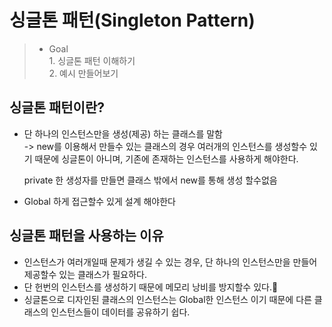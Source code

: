 # 싱글톤 패턴(Singleton Pattern)
> * Goal    
    1. 싱글톤 패턴 이해하기  
    2. 예시 만들어보기

## 싱글톤 패턴이란?
* 단 하나의 인스턴스만을 생성(제공) 하는 클래스를 말함  
  -> new를 이용해서 만들수 있는 클래스의 경우 여러개의 인스턴스를 생성할수 있기 때문에 싱글톤이 아니며, 기존에 존재하는 인스턴스를 사용하게 해야한다.
 
  private 한 생성자를 만들면 클래스 밖에서 new를 통해 생성 할수없음
* Global 하게 접근할수 있게 설계 해야한다   

 
## 싱글톤 패턴을 사용하는 이유
* 인스턴스가 여러개일때 문제가 생길 수 있는 경우, 단 하나의 인스턴스만을 만들어 제공할수 있는 클래스가 필요하다.
* 단 헌번의 인스턴스를 생성하기 때문에 메모리 낭비를 방지할수 있다.
* 싱글톤으로 디자인된 클래스의 인스턴스는 Global한 인스턴스 이기 때문에 다른 클래스의 인스턴스들이 데이터를 공유하기 쉽다.